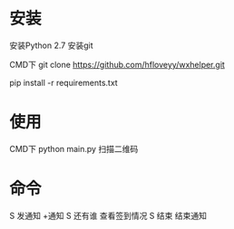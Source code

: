 
# 安装
安装Python 2.7
安装git

CMD下
git clone https://github.com/hfloveyy/wxhelper.git

pip install -r requirements.txt

# 使用
CMD下
python main.py
扫描二维码

# 命令
S 发通知 +通知
S 还有谁 查看签到情况
S 结束 结束通知